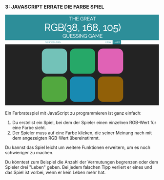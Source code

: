 
### 3: JAVASCRIPT ERRATE DIE FARBE SPIEL

![JavaScript RGB-Farben-Ratespiel](./image/JavaScript-RGB-color-guessing-game.png)

Ein Farbratespiel mit JavaScript zu programmieren ist ganz einfach:

1.  Du erstellst ein Spiel, bei dem der Spieler einen einzelnen RGB-Wert für eine Farbe sieht.
2.  Der Spieler muss auf eine Farbe klicken, die seiner Meinung nach mit dem angezeigten RGB-Wert übereinstimmt.

Du kannst das Spiel leicht um weitere Funktionen erweitern, um es noch schwieriger zu machen.

Du könntest zum Beispiel die Anzahl der Vermutungen begrenzen oder dem Spieler drei "Leben" geben. Bei jedem falschen Tipp verliert er eines und das Spiel ist vorbei, wenn er kein Leben mehr hat.